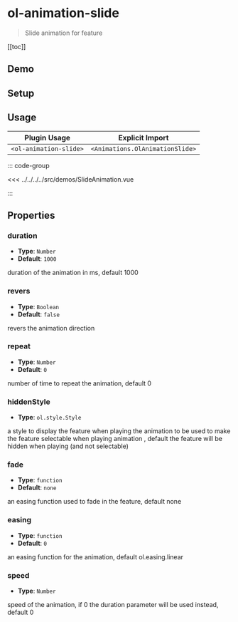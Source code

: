 # ol-animation-slide

> Slide animation for feature

[[toc]]

## Demo

<script setup>
import SlideAnimation from "@demos/SlideAnimation.vue"
</script>

<ClientOnly>
<SlideAnimation />
</ClientOnly>

## Setup

<!--@include: ../../animations.plugin.md-->

## Usage

| Plugin Usage           |         Explicit Import         |
|------------------------|:-------------------------------:|
| `<ol-animation-slide>` | `<Animations.OlAnimationSlide>` |

::: code-group

<<< ../../../../src/demos/SlideAnimation.vue

:::

## Properties

### duration

- **Type**: `Number`
- **Default**: `1000`

duration of the animation in ms, default 1000

### revers

- **Type**: `Boolean`
- **Default**: `false`

revers the animation direction

### repeat

- **Type**: `Number`
- **Default**: `0`

number of time to repeat the animation, default 0

### hiddenStyle

- **Type**: `ol.style.Style`

a style to display the feature when playing the animation to be used to make the feature selectable when playing animation , default the feature will be hidden when playing (and not selectable)

### fade

- **Type**: `function`
- **Default**: `none`

an easing function used to fade in the feature, default none

### easing

- **Type**: `function`
- **Default**: `0`

an easing function for the animation, default ol.easing.linear

### speed

- **Type**: `Number`

speed of the animation, if 0 the duration parameter will be used instead, default 0
